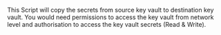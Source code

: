 This Script will copy the secrets from source key vault to destination key vault.
You would need permissions to access the key vault from network level and authorisation to access the key vault secrets (Read & Write).

